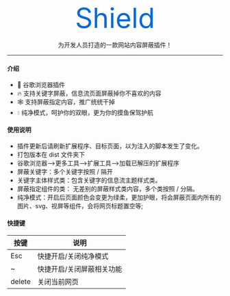 <p align="center">
  <spen style="font-size: 64px;color:#0969da;">Shield</spen>
</p>
<p align="center">为开发人员打造的一款网站内容屏蔽插件！</p>

---

#### 介绍

- 📡 谷歌浏览器插件
- 🔥 支持关键字屏蔽，信息流页面屏蔽掉你不喜欢的内容
- 🕸️ 支持屏蔽指定内容，推广统统干掉
- 💧 纯净模式，呵护你的双眼，更为你的摸鱼保驾护航

#### 使用说明

- 插件更新后请刷新扩展程序、目标页面，以为注入的脚本发生了变化。
- 打包版本在 dist 文件夹下
- 谷歌浏览器-->更多工具-->扩展工具-->加载已解压的扩展程序
- 屏蔽关键字：多个关键字按照 / 隔开
- 关键字主体样式类：包含关键字的信息流主题样式类。
- 屏蔽指定组件的类： 无差别的屏蔽样式类内容，多个类按照 / 分隔。
- 纯净模式：开启后页面颜色会变更为绿柔，更加护眼，将会屏蔽页面内所有的图片、svg、视屏等组件，会将网页标题置空等;

#### 快捷键

| 按键   | 说明                      |
| ------ | ------------------------- |
| Esc    | 快捷开启/关闭纯净模式     |
| ~      | 快捷开启/关闭屏蔽相关功能 |
| delete | 关闭当前网页              |
